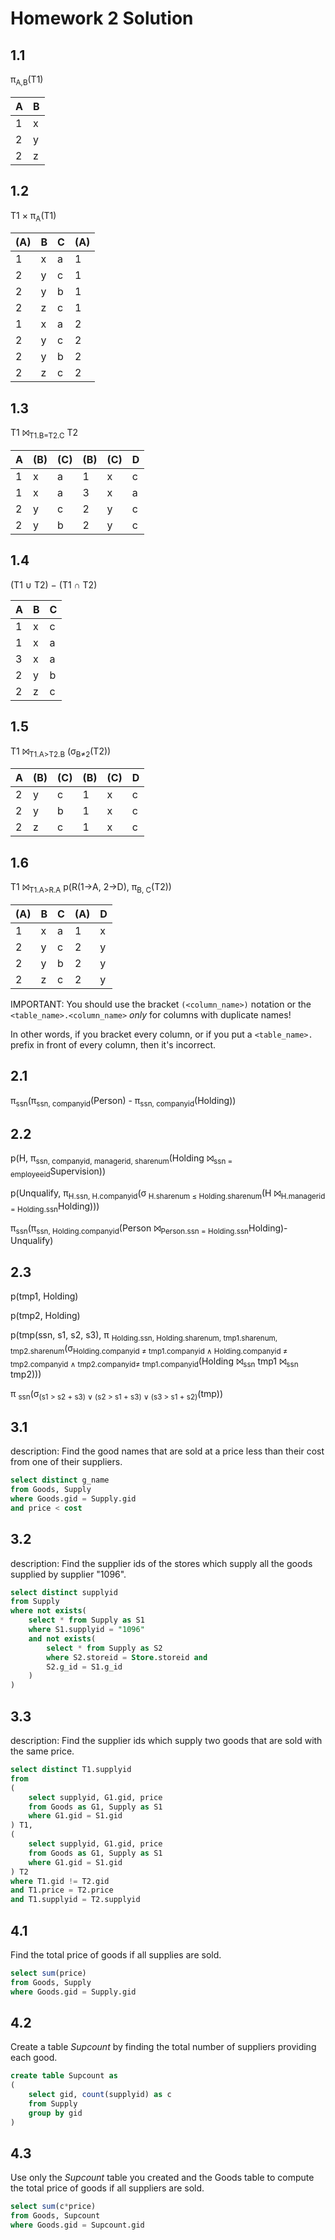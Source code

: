 # Homework 2 Solution

## 1.1     

π<sub>A,B</sub>(T1)

|A | B |
|---|---|
|1 | x |
|2 | y |
|2 | z |


## 1.2

T1 × π<sub>A</sub>(T1)

|(A) | B | C |  (A)|
|---|---|---| ---|
|1 | x | a | 1 |
|2 | y | c | 1 |
|2 | y | b | 1 |
|2 | z | c | 1 |
|1 | x | a | 2 |
|2 | y | c | 2 |
|2 | y | b | 2 |
|2 | z | c | 2 |

## 1.3

T1 ⨝<sub>T1.B=T2.C</sub> T2

|A | (B) | (C) | (B) | (C) | D |
|---|---|---|---|---|---|
|1 | x | a | 1 | x | c |
|1 | x | a | 3 | x | a |
|2 | y | c | 2 | y | c |
|2 | y | b | 2 | y | c |

## 1.4

(T1 ∪ T2) − (T1 ∩ T2)

|A | B | C |
|---|---|---|
|1 | x | c |
|1 | x | a |
|3 | x | a |
|2 | y | b |
|2 | z | c |

## 1.5

T1 ⨝<sub>T1.A&gt;T2.B</sub> (σ<sub>B&ne;2</sub>(T2))

|A | (B) | (C) | (B) | (C) | D |
|--|-----|---|-----|---|---|
|2 | y   | c | 1   | x | c |
|2 | y   | b | 1   | x | c |
|2 | z   | c | 1   | x | c |


## 1.6

T1 ⨝<sub>T1.A&gt;R.A</sub> p(R(1->A, 2->D), π<sub>B, C</sub>(T2))

| (A) | B | C | (A) | D |
|-----|---|---|-----|---|
|  1  | x | a |  1  | x |
|  2  | y | c |  2  | y |
|  2  | y | b |  2  | y |
|  2  | z | c |  2  | y |

IMPORTANT: You should use the bracket `(<column_name>)` notation or the `<table_name>.<column_name>` *only* for columns with duplicate names! 

In other words, if you bracket every column, or if you put a `<table_name>.` prefix in front of every column, then it's incorrect.

## 2.1 

π<sub>ssn</sub>(π<sub>ssn, companyid</sub>(Person) - π<sub>ssn, companyid</sub>(Holding))

## 2.2 

p(H, π<sub>ssn, companyid, managerid, sharenum</sub>(Holding ⨝<sub>ssn = employeeid</sub>Supervision))

p(Unqualify, π<sub>H.ssn, H.companyid</sub>(σ<sub> H.sharenum &le; Holding.sharenum</sub>(H ⨝<sub>H.managerid = Holding.ssn</sub>Holding)))

π<sub>ssn</sub>(π<sub>ssn, Holding.companyid</sub>(Person ⨝<sub>Person.ssn = Holding.ssn</sub>Holding)- Unqualify)

## 2.3

p(tmp1, Holding)

p(tmp2, Holding)

p(tmp(ssn, s1, s2, s3), π <sub>Holding.ssn, Holding.sharenum, tmp1.sharenum, tmp2.sharenum</sub>(σ<sub>Holding.companyid ≠ tmp1.companyid ∧ Holding.companyid  ≠ tmp2.companyid ∧ tmp2.companyid≠ tmp1.companyid</sub>(Holding ⨝<sub>ssn</sub> tmp1 ⨝<sub>ssn</sub> tmp2)))

π <sub>ssn</sub>(σ<sub>(s1 > s2 + s3) ∨ (s2 > s1 + s3) ∨ (s3 > s1 + s2)</sub>(tmp))


## 3.1 

description: Find the good names that are sold at a price less than their cost from one of their suppliers.

```sql
select distinct g_name 
from Goods, Supply
where Goods.gid = Supply.gid
and price < cost
```

## 3.2 

description: Find the supplier ids of the stores which supply all the goods supplied by supplier "1096".

```sql
select distinct supplyid
from Supply
where not exists(
    select * from Supply as S1
    where S1.supplyid = "1096"
    and not exists(
        select * from Supply as S2 
        where S2.storeid = Store.storeid and 
        S2.g_id = S1.g_id
    )
)
```

## 3.3
description: Find the supplier ids which supply two goods that are sold with the same price.

```sql
select distinct T1.supplyid
from
(
    select supplyid, G1.gid, price
    from Goods as G1, Supply as S1
    where G1.gid = S1.gid
) T1, 
(
    select supplyid, G1.gid, price
    from Goods as G1, Supply as S1
    where G1.gid = S1.gid
) T2
where T1.gid != T2.gid
and T1.price = T2.price
and T1.supplyid = T2.supplyid
```



## 4.1
Find the total price of goods if all supplies are sold.
```sql
select sum(price)
from Goods, Supply
where Goods.gid = Supply.gid
```


## 4.2
Create a table *Supcount* by finding the total number of suppliers providing each good.

```sql
create table Supcount as
(
    select gid, count(supplyid) as c
    from Supply
    group by gid
)
```

## 4.3
Use only the *Supcount* table you created and the Goods table to compute the total price of goods if all suppliers are sold.

```sql
select sum(c*price)
from Goods, Supcount
where Goods.gid = Supcount.gid
```
